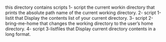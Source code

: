 this directory contains scripts
1- script the current workin directory that prints the absolute path name of the current working directory.
2- script 1-listit that Display the contents list of your current directory.
3- script 2-bring-me-home that changes the working directory to the user’s home directory.
4- script 3-listfiles that Display current directory contents in a long format.
